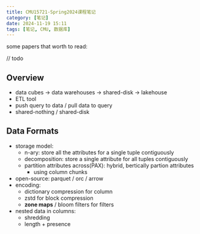 ```yaml
---
title: CMU15721-Spring2024课程笔记
category: [笔记]
date: 2024-11-19 15:11
tags: [笔记, CMU, 数据库]
---
```


some papers that worth to read:

// todo

## Overview

- data cubes -> data warehouses -> shared-disk -> lakehouse
- ETL tool
- push query to data / pull data to query
- shared-nothing / shared-disk

## Data Formats

- storage model:
  - n-ary: store all the attributes for a single tuple contiguously
  - decomposition: store a single attribute for all tuples contiguously
  - partition attributes across(PAX): hybrid, bertically partion attributes
    - using column chunks
- open-source: parquet / orc / arrow
- encoding:
  - dictionary compression for column
  - zstd for block compression
  - **zone maps** / bloom filters for filters
- nested data in columns:
  - shredding
  - length + presence
